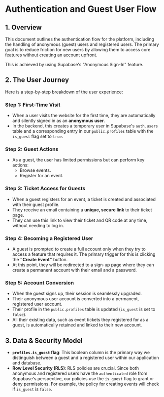 # Authentication and Guest User Flow

## 1. Overview

This document outlines the authentication flow for the platform, including the handling of anonymous (guest) users and registered users. The primary goal is to reduce friction for new users by allowing them to access core features without creating an account upfront.

This is achieved by using Supabase's "Anonymous Sign-In" feature.

## 2. The User Journey

Here is a step-by-step breakdown of the user experience:

### Step 1: First-Time Visit

- When a user visits the website for the first time, they are automatically and silently signed in as an **anonymous user**.
- In the backend, this creates a temporary user in Supabase's `auth.users` table and a corresponding entry in our `public.profiles` table with the `is_guest` flag set to `true`.

### Step 2: Guest Actions

- As a guest, the user has limited permissions but can perform key actions:
  - Browse events.
  - Register for an event.

### Step 3: Ticket Access for Guests

- When a guest registers for an event, a ticket is created and associated with their guest profile.
- They receive an email containing a **unique, secure link** to their ticket page.
- They can use this link to view their ticket and QR code at any time, without needing to log in.

### Step 4: Becoming a Registered User

- A guest is prompted to create a full account only when they try to access a feature that requires it. The primary trigger for this is clicking the **"Create Event"** button.
- At this point, they will be redirected to a sign-up page where they can create a permanent account with their email and a password.

### Step 5: Account Conversion

- When the guest signs up, their session is seamlessly upgraded.
- Their anonymous user account is converted into a permanent, registered user account.
- Their profile in the `public.profiles` table is updated (`is_guest` is set to `false`).
- All their existing data, such as event tickets they registered for as a guest, is automatically retained and linked to their new account.

## 3. Data & Security Model

- **`profiles.is_guest` flag**: This boolean column is the primary way we distinguish between a guest and a registered user within our application and database.
- **Row Level Security (RLS)**: RLS policies are crucial. Since both anonymous and registered users have the `authenticated` role from Supabase's perspective, our policies use the `is_guest` flag to grant or deny permissions. For example, the policy for creating events will check if `is_guest` is `false`.
